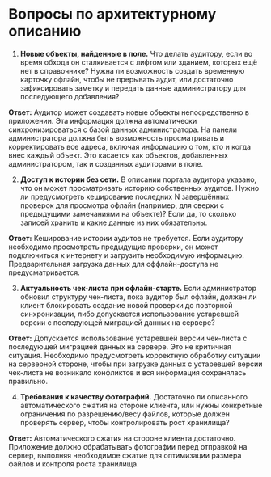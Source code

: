 # Вопросы по архитектурному описанию

1. **Новые объекты, найденные в поле.** Что делать аудитору, если во время обхода он сталкивается с лифтом или зданием, которых ещё нет в справочнике? Нужна ли возможность создать временную карточку офлайн, чтобы не прерывать аудит, или достаточно зафиксировать заметку и передать данные администратору для последующего добавления?

**Ответ:** Аудитор может создавать новые объекты непосредственно в приложении. Эта информация должна автоматически синхронизироваться с базой данных администратора. На панели администратора должна быть возможность просматривать и корректировать все адреса, включая информацию о том, кто и когда внес каждый объект. Это касается как объектов, добавленных администратором, так и созданных аудиторами в поле.

2. **Доступ к истории без сети.** В описании портала аудитора указано, что он может просматривать историю собственных аудитов. Нужно ли предусмотреть кеширование последних N завершённых проверок для просмотра офлайн (например, для сверки с предыдущими замечаниями на объекте)? Если да, то сколько записей хранить и какие данные из них обязательны.

**Ответ:** Кеширование истории аудитов не требуется. Если аудитору необходимо просмотреть предыдущие проверки, он может подключиться к интернету и загрузить необходимую информацию. Предварительная загрузка данных для оффлайн-доступа не предусматривается.

3. **Актуальность чек-листа при офлайн-старте.** Если администратор обновил структуру чек-листа, пока аудитор был офлайн, должен ли клиент блокировать создание новой проверки до повторной синхронизации, либо допускается использование устаревшей версии с последующей миграцией данных на сервере?

**Ответ:** Допускается использование устаревшей версии чек-листа с последующей миграцией данных на сервере. Это не критичная ситуация. Необходимо предусмотреть корректную обработку ситуации на серверной стороне, чтобы при загрузке данных с устаревшей версии чек-листа не возникало конфликтов и вся информация сохранялась правильно.

4. **Требования к качеству фотографий.** Достаточно ли описанного автоматического сжатия на стороне клиента, или нужны конкретные ограничения по разрешению/весу файлов, которые должен проверять сервер, чтобы контролировать рост хранилища?

**Ответ:** Автоматического сжатия на стороне клиента достаточно. Приложение должно обрабатывать фотографии перед отправкой на сервер, выполняя необходимое сжатие для оптимизации размера файлов и контроля роста хранилища.
